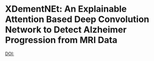 # XDementNEt: An Explainable Attention Based Deep Convolution Network to Detect Alzheimer Progression from MRI Data 

[DOI: ](https://doi.org/10.48550/arXiv.2505.13906) 

